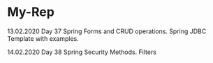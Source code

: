# My-Rep
13.02.2020
Day 37
Spring Forms and CRUD operations.
Spring JDBC Template with examples.

14.02.2020
Day 38
Spring Security Methods.
Filters

